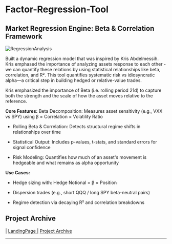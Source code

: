 # Factor-Regression-Tool

## Market Regression Engine: Beta & Correlation Framework 

![RegressionAnalysis](https://github.com/user-attachments/assets/d0c6c802-794b-4ffc-aa1f-628652c97dc5)

Built a dynamic regression model that was inspired by Kris Abdelmessih. Kris emphased the importance of analyzing assets response to each other - we can quantify these relations by using statistical relationships like beta, correlation, and R². This tool quantifies systematic risk vs idiosyncratic alpha—a critical step in building hedged or relative-value trades.

Kris emphasized the importance of Beta (i.e. rolling period 21d) to capture both the strength and the scale of how the asset moves relative to the reference. 

**Core Features:**
Beta Decomposition: Measures asset sensitivity (e.g., VXX vs SPY) using β = Correlation × Volatility Ratio

- Rolling Beta & Correlation: Detects structural regime shifts in relationships over time

- Statistical Output: Includes p-values, t-stats, and standard errors for signal confidence

- Risk Modeling: Quantifies how much of an asset's movement is hedgeable and what remains as alpha opportunity

**Use Cases:**
- Hedge sizing with: Hedge Notional = β × Position

- Dispersion trades (e.g., short QQQ / long SPY beta-neutral pairs)

- Regime detection via decaying R² and correlation breakdowns


## Project Archive 

| <a href="https://github.com/PatrickRych/Project">LandingPage </a>
| <a href="https://github.com/PatrickRych/Portfolio-Manager">Project Archive </a>
****
